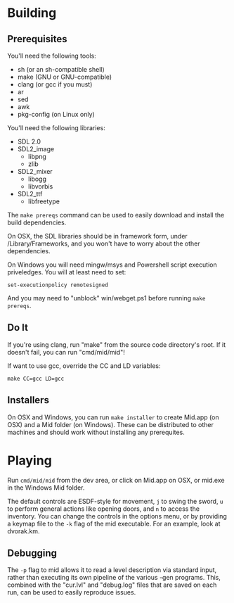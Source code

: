 Building
========

Prerequisites
-------------

You'll need the following tools:
  * sh (or an sh-compatible shell)
  * make (GNU or GNU-compatible)
  * clang (or gcc if you must)
  * ar
  * sed
  * awk
  * pkg-config (on Linux only)

You'll need the following libraries:
  * SDL 2.0
  * SDL2_image
    * libpng
    * zlib
  * SDL2_mixer
    * libogg
    * libvorbis
  * SDL2_ttf
    * libfreetype

The `make prereqs` command can be used
to easily download and install the build dependencies.

On OSX, the SDL libraries should be in framework form, under /Library/Frameworks,
and you won't have to worry about the other dependencies.

On Windows you will need mingw/msys and Powershell script execution priveledges.
You will at least need to set:

	set-executionpolicy remotesigned

And you may need to "unblock" win/webget.ps1 before running `make prereqs`.


Do It
-----

If you're using clang, run "make" from the source code directory's root.
If it doesn't fail, you can run "cmd/mid/mid"!

If want to use gcc, override the CC and LD variables:

	make CC=gcc LD=gcc

Installers
--------

On OSX and Windows, you can run `make installer` to create Mid.app (on OSX) and a Mid folder (on Windows).
These can be distributed to other machines and should work without installing any prerequites.

Playing
=======

Run `cmd/mid/mid` from the dev area, or click on Mid.app on OSX, or mid.exe in the Windows Mid folder.

The default controls are ESDF-style for movement, `j` to swing the sword, `u` to perform general actions
like opening doors, and `n` to access the inventory. You can change the controls in the options menu, or
by providing a keymap file to the `-k` flag of the mid executable. For an example, look at dvorak.km.

Debugging
---------

The `-p` flag to mid allows it to read a level description via standard input, rather than executing its
own pipeline of the various -gen programs. This, combined with the "cur.lvl" and "debug.log" files that
are saved on each run, can be used to easily reproduce issues.
